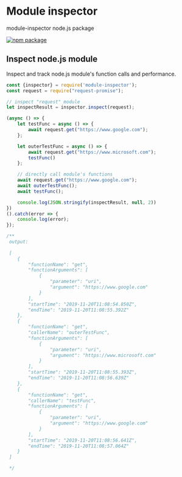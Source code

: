 # Module inspector
module-inspector node.js package

[![npm package](https://nodei.co/npm/module-inspector.png?downloads=true&downloadRank=true&stars=true)](https://nodei.co/npm/request/)

## Inspect node.js module

Inspect and track node.js module's function calls and performance.

```js
const {inspector} = require('module-inspector');
const request = require("request-promise");

// inspect "request" module
let inspectResult = inspector.inspect(request);

(async () => {
    let testFunc = async () => {
        await request.get("https://www.google.com");
    };

    let outerTestFunc = async () => {
        await request.get("https://www.microsoft.com");
        testFunc()
    };

    // directly call module's functions
    await request.get("https://www.google.com");
    await outerTestFunc();
    await testFunc();

    console.log(JSON.stringify(inspectResult, null, 2))
})
().catch(error => {
    console.log(error);
});

/**
 output:
 
 [
    {
        "functionName": "get",
        "functionArguments": [
            {
                "parameter": "uri",
                "argument": "https://www.google.com"
            }
        ],
        "startTime": "2019-11-20T11:08:54.850Z",
        "endTime": "2019-11-20T11:08:55.392Z"
    },
    {
        "functionName": "get",
        "callerName": "outerTestFunc",
        "functionArguments": [
            {
                "parameter": "uri",
                "argument": "https://www.microsoft.com"
            }
        ],
        "startTime": "2019-11-20T11:08:55.393Z",
        "endTime": "2019-11-20T11:08:56.639Z"
    },
    {
        "functionName": "get",
        "callerName": "testFunc",
        "functionArguments": [
            {
                "parameter": "uri",
                "argument": "https://www.google.com"
            }
        ],
        "startTime": "2019-11-20T11:08:56.641Z",
        "endTime": "2019-11-20T11:08:57.064Z"
    }
 ]

 */
```